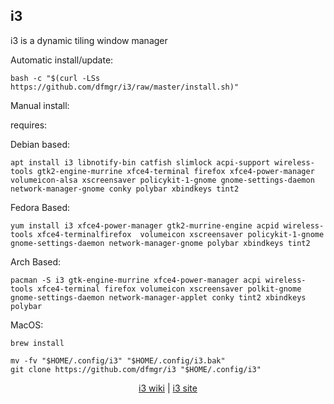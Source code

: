 ## i3  
  
i3 is a dynamic tiling window manager  
  
Automatic install/update:

```shell
bash -c "$(curl -LSs https://github.com/dfmgr/i3/raw/master/install.sh)"
```

Manual install:
  
requires:

Debian based:

```shell
apt install i3 libnotify-bin catfish slimlock acpi-support wireless-tools gtk2-engine-murrine xfce4-terminal firefox xfce4-power-manager volumeicon-alsa xscreensaver policykit-1-gnome gnome-settings-daemon network-manager-gnome conky polybar xbindkeys tint2
```  

Fedora Based:

```shell
yum install i3 xfce4-power-manager gtk2-murrine-engine acpid wireless-tools xfce4-terminalfirefox  volumeicon xscreensaver policykit-1-gnome gnome-settings-daemon network-manager-gnome polybar xbindkeys tint2
```  

Arch Based:

```shell
pacman -S i3 gtk-engine-murrine xfce4-power-manager acpi wireless-tools xfce4-terminal firefox volumeicon xscreensaver polkit-gnome gnome-settings-daemon network-manager-applet conky tint2 xbindkeys polybar
```  

MacOS:  

```shell
brew install
```
  
```shell
mv -fv "$HOME/.config/i3" "$HOME/.config/i3.bak"
git clone https://github.com/dfmgr/i3 "$HOME/.config/i3"
```
  
<p align=center>
  <a href="https://wiki.archlinux.org/index.php/i3" target="_blank" rel="noopener noreferrer">i3 wiki</a>  |  
  <a href="https://i3wm.org" target="_blank" rel="noopener noreferrer">i3 site</a>
</p>  
